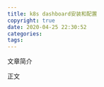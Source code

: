```yaml
---
title: k8s dashboard安装和配置
copyright: true
date: 2020-04-25 22:30:52
categories:
tags:
---
```

文章简介

<!-- more -->

正文
